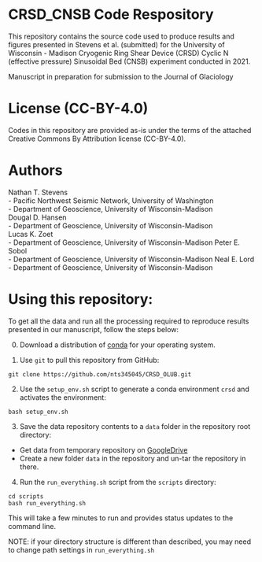 # CRSD_CNSB Code Respository  
This repository contains the source code used to produce results and figures presented in Stevens et al. (submitted) for the University of Wisconsin - Madison Cryogenic Ring Shear Device (CRSD) Cyclic N (effective pressure) Sinusoidal Bed (CNSB) experiment conducted in 2021.   

Manuscript in preparation for submission to the Journal of Glaciology


# License (CC-BY-4.0) 
Codes in this repository are provided as-is under the terms of the attached Creative Commons By Attribution license (CC-BY-4.0).

# Authors  
Nathan T. Stevens  
    - Pacific Northwest Seismic Network, University of Washington    
    - Department of Geoscience, University of Wisconsin-Madison  
Dougal D. Hansen  
    - Department of Geoscience, University of Wisconsin-Madison  
Lucas K. Zoet  
    - Department of Geoscience, University of Wisconsin-Madison
Peter E. Sobol  
    - Department of Geoscience, University of Wisconsin-Madison
Neal E. Lord  
    - Department of Geoscience, University of Wisconsin-Madison

# Using this repository:  

To get all the data and run all the processing required to reproduce results presented in our manuscript, follow the steps below:  

0) Download a distribution of [conda](https://docs.anaconda.com/miniconda/miniconda-install/) for your operating system.  

1) Use `git` to pull this repository from GitHub:  
```
git clone https://github.com/nts345045/CRSD_OLUB.git
```

2) Use the `setup_env.sh` script to generate a conda environment `crsd` and activates the environment:  
```
bash setup_env.sh
```

3) Save the data repository contents to a `data` folder in the repository root directory:  
 - Get data from temporary repository on [GoogleDrive](https://drive.google.com/file/d/15HGneDKxhNtJsmUiabvF9Pa51rNKA3jz/view?usp=share_link)  
 - Create a new folder `data` in the repository and un-tar the repository in there.

4) Run the `run_everything.sh` script from the `scripts` directory:  
```
cd scripts
bash run_everything.sh
```
This will take a few minutes to run and provides status updates to the command line.

NOTE: if your directory structure is different than described, you may need to change path settings in `run_everything.sh`
